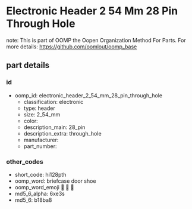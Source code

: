 # Electronic Header 2 54 Mm 28 Pin Through Hole  

note: This is part of OOMP the Oopen Organization Method For Parts. For more details: https://github.com/oomlout/oomp_base

##  part details





### id
* oomp_id: electronic_header_2_54_mm_28_pin_through_hole
  * classification: electronic
  * type: header
  * size: 2_54_mm
  * color: 
  * description_main: 28_pin
  * description_extra: through_hole
  * manufacturer: 
  * part_number: 

### other_codes
* short_code: hi128pth
* oomp_word: briefcase door shoe
* oomp_word_emoji :briefcase: :door: :shoe:
* md5_6_alpha: 6xe3s
* md5_6: b18ba8